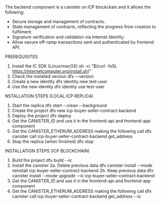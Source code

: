 The backend component is a canister on ICP blockckain and it allows the following:
- Secure storage and management of contracts.
- State management of contracts, reflecting the progress from creation to fulfilment.
- Signature verification and validation via Internet Identity.
- Allow secure off-ramp transactions sent and authenticated by frontend API.

PREREQUISITES
1. Install the IC SDK (Linux/macOS)
  sh -ci "$(curl -fsSL https://internetcomputer.org/install.sh)"
2. Check the installed version
  dfx --version
3. Create a new identity
  dfx identity new test-user
4. Use the new identity
  dfx identity use test-user

NSTALLATION STEPS (LOCAL ICP REPLICA)
1. Start the replica
  dfx start --clean --background
2. Create the project
  dfx new icp-buyer-seller-contract-backend
3. Deploy the project
  dfx deploy
4. Get the CANISTER_ID and use it in the frontend-api and frontend-app component
5. Get the CANISTER_ETHERUM_ADDRESS making the following call
  dfx canister call icp-buyer-seller-contract-backend get_address
6. Stop the replica (when finished)
  dfx stop

INSTALLATION STEPS (ICP BLOCKCHAIN)
1. Build the project
  dfx build --ic
2. Install the canister 
2a. Delete previous data
  dfx canister install --mode reinstall icp-buyer-seller-contract-backend
2b. Keep previous data
  dfx canister install --mode upgrade --ic icp-buyer-seller-contract-backend
3. Get the CANISTER_ID and use it in the frontend-api and frontend-app component
4. Get the CANISTER_ETHERUM_ADDRESS making the following call
  dfx canister call icp-buyer-seller-contract-backend get_address --ic